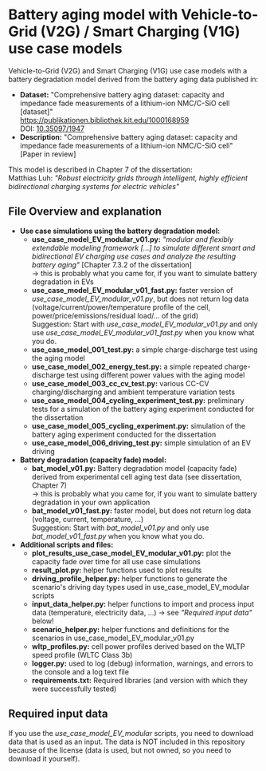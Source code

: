 # Battery aging model with Vehicle-to-Grid (V2G) / Smart Charging (V1G) use case models
Vehicle-to-Grid (V2G) and Smart Charging (V1G) use case models with a battery degradation model derived from the battery aging data published in:  
- **Dataset:** "Comprehensive battery aging dataset: capacity and impedance fade measurements of a lithium-ion NMC/C-SiO cell [dataset]"  
  https://publikationen.bibliothek.kit.edu/1000168959  
  DOI: [10.35097/1947](https://doi.org/10.35097/1947)
- **Description:** "Comprehensive battery aging dataset: capacity and impedance fade measurements of a lithium-ion NMC/C-SiO cell"  
  [Paper in review]
  

This model is described in Chapter 7 of the dissertation:  
Matthias Luh: *"Robust electricity grids through intelligent,  highly efficient bidirectional charging systems  for electric vehicles"*

## File Overview and explanation

- **Use case simulations using the battery degradation model:**
  - **use_case_model_EV_modular_v01.py:** *"modular and flexibly extendable modeling framework [...] to simulate different smart and bidirectional EV charging use cases and analyze the resulting
battery aging"* [Chapter 7.3.2 of the dissertation]  
    &rarr; this is probably what you came for, if you want to simulate battery degradation in EVs
  - **use_case_model_EV_modular_v01_fast.py:** faster version of *use_case_model_EV_modular_v01.py*, but does not return log data (voltage/current/power/temperature profile of the cell, power/price/emissions/residual load/... of the grid)  
    Suggestion: Start with *use_case_model_EV_modular_v01.py* and only use *use_case_model_EV_modular_v01_fast.py* when you know what you do.
  - **use_case_model_001_test.py:** a simple charge-discharge test using the aging model
  - **use_case_model_002_energy_test.py:** a simple repeated charge-discharge test using different power values with the aging model
  - **use_case_model_003_cc_cv_test.py:** various CC-CV charging/discharging and ambient temperature variation tests
  - **use_case_model_004_cycling_experiment_test.py:** preliminary tests for a simulation of the battery aging experiment conducted for the dissertation
  - **use_case_model_005_cycling_experiment.py:** simulation of the battery aging experiment conducted for the dissertation
  - **use_case_model_006_driving_test.py:** simple simulation of an EV driving
- **Battery degradation (capacity fade) model:** 
  - **bat_model_v01.py:** Battery degradation model (capacity fade) derived from experimental cell aging test data (see dissertation, Chapter 7)  
    &rarr; this is probably what you came for, if you want to simulate battery degradation in your own application
  - **bat_model_v01_fast.py:** faster model, but does not return log data (voltage, current, temperature, ...)  
    Suggestion: Start with *bat_model_v01.py* and only use *bat_model_v01_fast.py* when you know what you do.
- **Additional scripts and files:**
  - **plot_results_use_case_model_EV_modular_v01.py:** plot the capacity fade over time for all use case simulations
  - **result_plot.py:** helper functions used to plot results
  - **driving_profile_helper.py:** helper functions to generate the scenario's driving day types used in use_case_model_EV_modular scripts
  - **input_data_helper.py:** helper functions to import and process input data (temperature, electricity data, ...)
      &rarr; see *"Required input data"* below!
  - **scenario_helper.py:** helper functions and definitions for the scenarios in use_case_model_EV_modular_v01.py
  - **wltp_profiles.py:** cell power profiles derived based on the WLTP speed profile (WLTC Class 3b)
  - **logger.py:** used to log (debug) information, warnings, and errors to the console and a log text file 
  - **requirements.txt:** Required libraries (and version with which they were successfully tested)

## Required input data

If you use the *use_case_model_EV_modular* scripts, you need to download data that is used as an input.
The data is NOT included in this repository because of the license (data is used, but not owned, so you need to download it yourself).


